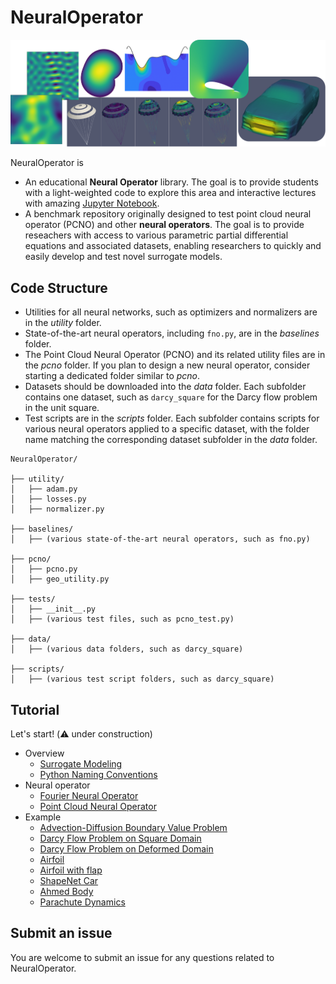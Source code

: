 # NeuralOperator

<img src="docs/neural_operator.png" width="800" />

NeuralOperator is

* An educational **Neural Operator** library. 
The goal is to provide students with a light-weighted code to explore this area 
and interactive lectures with amazing [Jupyter Notebook](https://jupyter.org/).
* A benchmark repository originally designed to test point cloud neural operator (PCNO) and other **neural operators**. 
The goal is to provide reseachers with access to various parametric partial differential equations and associated datasets, 
enabling researchers to quickly and easily develop and test novel surrogate models.

## Code Structure
* Utilities for all neural networks, such as optimizers and normalizers are in the *utility* folder.
* State-of-the-art neural operators, including `fno.py`, are in the *baselines* folder.
* The Point Cloud Neural Operator (PCNO) and its related utility files are in the *pcno* folder. If you plan to design a new neural operator, consider starting a dedicated folder similar to *pcno*.
* Datasets should be downloaded into the *data* folder. Each subfolder contains one dataset, such as `darcy_square` for the Darcy flow problem in the unit square.
* Test scripts are in the *scripts* folder. Each subfolder contains scripts for various neural operators applied to a specific dataset, with the folder name matching the corresponding dataset subfolder in the *data* folder.

<pre style="white-space: pre-wrap;"><code>NeuralOperator/

├── utility/
│   ├── adam.py
│   ├── losses.py
│   ├── normalizer.py

├── baselines/
│   ├── (various state-of-the-art neural operators, such as fno.py)

├── pcno/
│   ├── pcno.py
│   ├── geo_utility.py

├── tests/
│   ├── __init__.py
│   ├── (various test files, such as pcno_test.py)

├── data/
│   ├── (various data folders, such as darcy_square)

├── scripts/
│   ├── (various test script folders, such as darcy_square)</code></pre>


## Tutorial
Let's start! (⚠️ under construction)



* Overview
    * [Surrogate Modeling](docs/surrogate_modeling.ipynb)
    * [Python Naming Conventions](https://peps.python.org/pep-0008/#naming-conventions)
* Neural operator
    * [Fourier Neural Operator](docs/fno.ipynb)
    * [Point Cloud Neural Operator](docs/pcno.ipynb)
* Example
    * [Advection-Diffusion Boundary Value Problem](scripts/adv_diff_bvp/README.md)
    * [Darcy Flow Problem on Square Domain](scripts/darcy_square/README.md)
    * [Darcy Flow Problem on Deformed Domain](scripts/darcy_deformed_domain/README.md)
    * [Airfoil](scripts/airfoil/README.md)
    * [Airfoil with flap](scripts/airfoil_flap/README.md)
    * [ShapeNet Car](scripts/car_shapenet/README.md)
    * [Ahmed Body](scripts/ahmed_body/README.md)
    * [Parachute Dynamics](scripts/parachute/README.md)
      


## Submit an issue
You are welcome to submit an issue for any questions related to NeuralOperator. 

<!-- ## Here are some research papers using NeuralOperator
1. Daniel Zhengyu Huang "[Iterated Kalman Methodology For Inverse Problems / Unscented Kalman Inversion](https://arxiv.org/pdf/2102.01580.pdf)." -->



